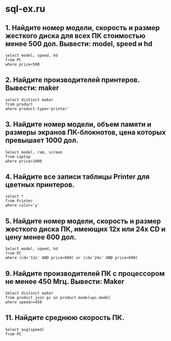 # **sql-ex.ru**

## 1. Найдите номер модели, скорость и размер жесткого диска для всех ПК стоимостью менее 500 дол. Вывести: model, speed и hd
```
select model, speed, hd
from PC
where price<500
```


## 2. Найдите производителей принтеров. Вывести: maker
```
select distinct maker
from product
where product.type='printer'
```


## 3. Найдите номер модели, объем памяти и размеры экранов ПК-блокнотов, цена которых превышает 1000 дол.
```
Select model, ram, screen
from Laptop
where price>1000
```


## 4. Найдите все записи таблицы Printer для цветных принтеров.
```
select *
from Printer
where color='y'
```


## 5. Найдите номер модели, скорость и размер жесткого диска ПК, имеющих 12x или 24x CD и цену менее 600 дол.
```
Select model, speed, hd
from PC
where (cd='12x' AND price<600) or (cd='24x' AND price<600)
```


## 9. Найдите производителей ПК с процессором не менее 450 Мгц. Вывести: Maker
```
Select distinct maker
from product join pc on product.model=pc.model
where speed>=450
```


## 11. Найдите среднюю скорость ПК.
```
Select avg(speed)
from PC
```
